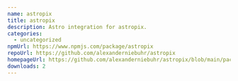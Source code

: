 ```yaml
---
name: astropix
title: astropix
description: Astro integration for astropix.
categories:
  - uncategorized
npmUrl: https://www.npmjs.com/package/astropix
repoUrl: https://github.com/alexanderniebuhr/astropix
homepageUrl: https://github.com/alexanderniebuhr/astropix/blob/main/packages/astropix/README.md
downloads: 2
---
```

